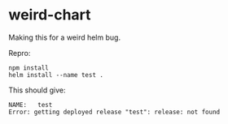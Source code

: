 
# weird-chart

Making this for a weird helm bug.

Repro:

```
npm install
helm install --name test .
```

This should give:

```
NAME:   test
Error: getting deployed release "test": release: not found
```
